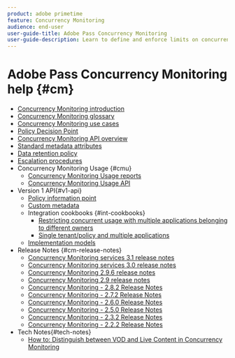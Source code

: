 ```yaml
---
product: adobe primetime
feature: Concurrency Monitoring
audience: end-user
user-guide-title: Adobe Pass Concurrency Monitoring
user-guide-description: Learn to define and enforce limits on concurrent usage across multiple applications.
---
```


# Adobe Pass Concurrency Monitoring help {#cm}

+ [Concurrency Monitoring introduction](cm-home.md)
+ [Concurrency Monitoring glossary](cm-glossary.md) 
+ [Concurrency Monitoring use cases](cm-use-cases.md)
+ [Policy Decision Point](cm-policy-decision-point.md)
+ [Concurrency Monitoring API overview](cm-api-overview.md)
+ [Standard metadata attributes](standard-metadata-attributes.md)
+ [Data retention policy](data-retention-policy.md)
+ [Escalation procedures](cm-escalation-procedures.md)
+ Concurrency Monitoring Usage {#cmu}
    + [Concurrency Monitoring Usage reports](cm-usage-reports.md)
    + [Concurrency Monitoring Usage API](cmu-api.md)
+ Version 1 API{#v1-api}
    + [Policy information point](policy-info-pt-versionone.md)
    + [Custom metadata](custom-metadata.md)
    + Integration cookbooks {#int-cookbooks}
        + [Restricting concurrent usage with multiple applications belonging to different owners](restrict-concurr-usage-mult-apps.md)
        + [Single tenant/policy and multiple applications](single-tenant-policy-mult-app.md)
    + [Implementation models](implementation-models.md)
+ Release Notes {#cm-release-notes}
    + [Concurrency Monitoring services 3.1 release notes](rn-cm-services-31.md)
    + [Concurrency Monitoring services 3.0 release notes](rn-cm-services-30.md)
    + [Concurrency Monitoring 2.9.6 release notes](rn-cm-296.md)
    + [Concurrency Monitoring 2.9 release notes](rn-cm-29.md)
    + [Concurrency Monitoring - 2.8.2 Release Notes](rn-cm-282.md)
    + [Concurrency Monitoring - 2.7.2 Release Notes](rn-cm-272.md)
    + [Concurrency Monitoring - 2.6.0 Release Notes](rn-cm-260.md)
    + [Concurrency Monitoring - 2.5.0 Release Notes](rn-cm-250.md)
    + [Concurrency Monitoring - 2.3.2 Release Notes](rn-cm-232.md)
    + [Concurrency Monitoring - 2.2.2 Release Notes](rn-cm-222.md)
+ Tech Notes{#tech-notes}
    + [How to: Distinguish between VOD and Live Content in Concurrency Monitoring](vod-live-dist.md)

<!--    + [Usage reports](usage-rep-versionone.md) -->
